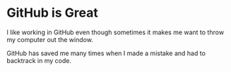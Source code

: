# GitHub is Great


I like working in GitHub even though sometimes it makes me want to throw my computer out the window.


GitHub has saved me many times when I made a mistake and had to backtrack in my code.
